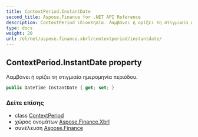 ```yaml
---
title: ContextPeriod.InstantDate
second_title: Aspose.Finance for .NET API Reference
description: ContextPeriod ιδιοκτησία. Λαμβάνει ή ορίζει τη στιγμιαία ημερομηνία περιόδου.
type: docs
weight: 20
url: /el/net/aspose.finance.xbrl/contextperiod/instantdate/
---
```

## ContextPeriod.InstantDate property

Λαμβάνει ή ορίζει τη στιγμιαία ημερομηνία περιόδου.

```csharp
public DateTime InstantDate { get; set; }
```

### Δείτε επίσης

* class [ContextPeriod](../)
* χώρος ονομάτων [Aspose.Finance.Xbrl](../../contextperiod/)
* συνέλευση [Aspose.Finance](../../../)


